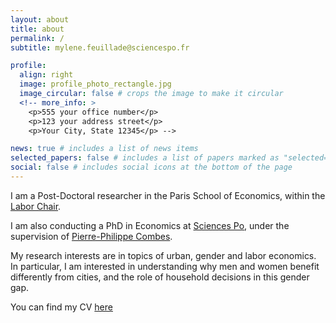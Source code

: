 ```yaml
---
layout: about
title: about
permalink: /
subtitle: mylene.feuillade@sciencespo.fr

profile:
  align: right
  image: profile_photo_rectangle.jpg
  image_circular: false # crops the image to make it circular
  <!-- more_info: >
    <p>555 your office number</p>
    <p>123 your address street</p>
    <p>Your City, State 12345</p> -->

news: true # includes a list of news items
selected_papers: false # includes a list of papers marked as "selected={true}"
social: false # includes social icons at the bottom of the page
---
```

I am a Post-Doctoral researcher in the Paris School of Economics, within the [Labor Chair](https://www.parisschoolofeconomics.eu/en/pse-partnership-programme/chairs/labor-chair/).

I am also conducting a PhD in Economics at [Sciences Po](https://www.sciencespo.fr/department-economics/en.html), under the supervision of [Pierre-Philippe Combes](https://sites.google.com/view/pierrephilippecombes/).

My research interests are in topics of urban, gender and labor economics. In particular, I am interested in understanding why men and women benefit differently from cities, and the role of household decisions in this gender gap. 

You can find my CV [here](https://mylenefeuillade.github.io/assets/pdf/Feuillade_CV.pdf)